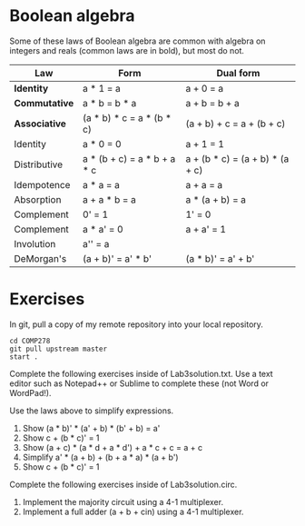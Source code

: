 # Boolean algebra

Some of these laws of Boolean algebra are common with algebra on integers and reals (common laws are in bold), but most do not.

Law                | Form                        | Dual form
------------------ | --------------------------- | -----------
**Identity**       | a * 1 = a                   | a + 0 = a
**Commutative**    | a * b = b * a               | a + b = b + a
**Associative**    | (a * b) * c = a * (b * c)   | (a + b) + c = a + (b + c)
Identity           | a * 0 = 0                   | a + 1 = 1
Distributive       | a * (b + c) = a * b + a * c | a + (b * c) = (a + b) * (a + c)
Idempotence        | a * a = a                   | a + a = a
Absorption         | a + a * b = a               | a * (a + b) = a
Complement         | 0' = 1                      | 1' = 0
Complement         | a * a' = 0                  | a + a' = 1
Involution         | a'' = a                     |
DeMorgan's         | (a + b)' = a' * b'          | (a * b)' = a' + b'

# Exercises
In git, pull a copy of my remote repository into your local repository.

	cd COMP278
	git pull upstream master
	start .

Complete the following exercises inside of Lab3solution.txt. Use a text editor such as Notepad++ or Sublime to complete these (not Word or WordPad!).

Use the laws above to simplify expressions.

1. Show (a * b)' * (a' + b) * (b' + b) = a'
2. Show c + (b * c)' = 1
3. Show (a + c) * (a * d + a * d') + a * c + c = a + c
4. Simplify a' * (a + b) + (b + a * a) * (a + b')
5. Show c + (b * c)' = 1

Complete the following exercises inside of Lab3solution.circ.

1. Implement the majority circuit using a 4-1 multiplexer.
2. Implement a full adder (a + b + cin) using a 4-1 multiplexer.
